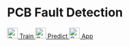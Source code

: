 
# PCB Fault Detection

<a href="https://colab.research.google.com/github/Elite-AI-Club/AI-Driven-Innovation-Electronics/blob/main/7_PCB_Fault_Detection/1_PCB_train.ipynb">
  <img src="https://colab.research.google.com/img/colab_favicon_256px.png" alt="Open In Colab" width="25" height="25"> Train
</a>

<a href="https://colab.research.google.com/github/Elite-AI-Club/AI-Driven-Innovation-Electronics/blob/main/7_PCB_Fault_Detection/2_Predict.ipynb">
  <img src="https://colab.research.google.com/img/colab_favicon_256px.png" alt="Open In Colab" width="25" height="25"> Predict
</a>


<a href="https://colab.research.google.com/github/Elite-AI-Club/AI-Driven-Innovation-Electronics/blob/main/7_PCB_Fault_Detection/3_app_predt.ipynb">
  <img src="https://colab.research.google.com/img/colab_favicon_256px.png" alt="Open In Colab" width="25" height="25"> App
</a>


